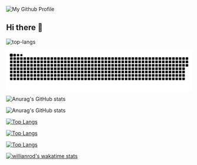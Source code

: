 
![My Github Profile](https://github.com/user-attachments/assets/2fd60d05-cc01-4898-a8ee-03215b60736b)

## Hi there 👋
![top-langs](https://github.com/user-attachments/assets/d5b8d2bc-3523-4d7a-8886-9d5bd5383f51)
<p><img align="center" src="activity-snake.svg" alt="RGvirer" /></p>

![Anurag's GitHub stats](https://github-readme-stats.vercel.app/api?username=RGvirer&count_private=true)

![Anurag's GitHub stats](https://github-readme-stats.vercel.app/api?username=RGvirer&show_icons=true&count_private=true)



[![Top Langs](https://github-readme-stats.vercel.app/api/top-langs/?username=RGvirer)](https://github.com/RGvirer)


[![Top Langs](https://github-readme-stats.vercel.app/api/top-langs/?username=RGvirer&langs_count=8)](https://github.com/anuraghazra/github-readme-stats)


[![Top Langs](https://github-readme-stats.vercel.app/api/top-langs/?username=RGvirer&layout=compact)](https://github.com/anuraghazra/github-readme-stats)



[![willianrod's wakatime stats](https://github-readme-stats.vercel.app/api/wakatime?username=willianrod)](https://github.com/anuraghazra/github-readme-stats)

